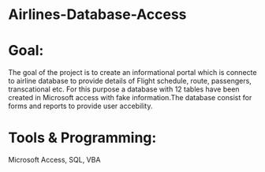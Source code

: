 # Airlines-Database-Access
# Goal:
The goal of the project is to create an informational portal which is connecte to airline database to provide details of Flight schedule, route, passengers, transcational etc. For this purpose a database with 12 tables have been created in Microsoft access with fake information.The database consist for forms and reports to provide user accebility.
# Tools & Programming: 
Microsoft Access, SQL, VBA
